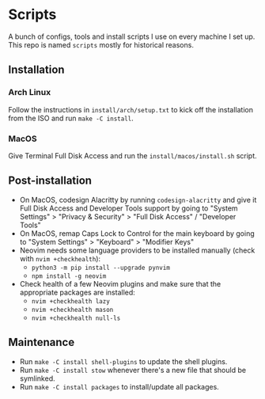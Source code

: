 # Scripts

A bunch of configs, tools and install scripts I use on every machine I set up. This repo is named `scripts` mostly for historical reasons.

## Installation

### Arch Linux

Follow the instructions in `install/arch/setup.txt` to kick off the installation from the ISO and run `make -C install`.

### MacOS

Give Terminal Full Disk Access and run the `install/macos/install.sh` script.

## Post-installation

- On MacOS, codesign Alacritty by running `codesign-alacritty` and give it Full Disk Access and Developer Tools support by going to "System Settings" > "Privacy & Security" > "Full Disk Access" / "Developer Tools"
- On MacOS, remap Caps Lock to Control for the main keyboard by going to "System Settings" > "Keyboard" > "Modifier Keys"
- Neovim needs some language providers to be installed manually (check with `nvim +checkhealth`):
    - `python3 -m pip install --upgrade pynvim`
    - `npm install -g neovim`
- Check health of a few Neovim plugins and make sure that the appropriate packages are installed:
    - `nvim +checkhealth lazy`
    - `nvim +checkhealth mason`
    - `nvim +checkhealth null-ls`

## Maintenance

- Run `make -C install shell-plugins` to update the shell plugins.
- Run `make -C install stow` whenever there's a new file that should be symlinked.
- Run `make -C install packages` to install/update all packages.
